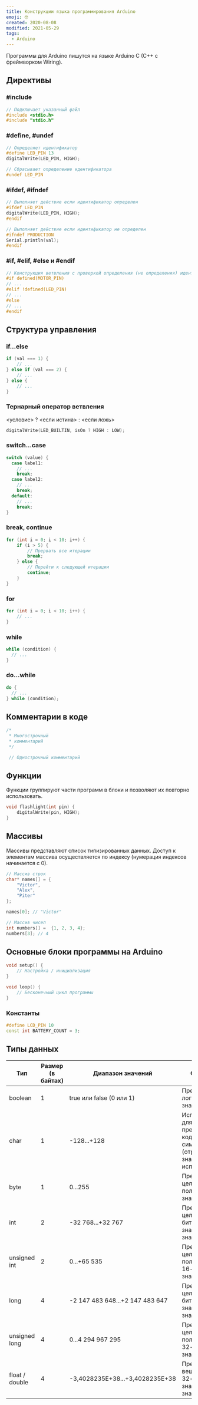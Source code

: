 ```yaml
---
title: Конструкции языка программирования Arduino
emoji: 🤓
created: 2020-08-08
modified: 2021-05-29
tags:
  - Arduino
---
```


Программы для Arduino пишутся на языке Arduino C (C++ с фреймворком Wiring).

## Директивы

### #include

```cpp
// Подключает указанный файл
#include <stdio.h>
#include "stdio.h"
```

### #define, #undef

```cpp
// Определяет идентификатор
#define LED_PIN 13
digitalWrite(LED_PIN, HIGH);

// Сбрасывает определение идентификатора
#undef LED_PIN
```

### #ifdef, #ifndef

```cpp
// Выполняет действие если идентификатор определен
#ifdef LED_PIN
digitalWrite(LED_PIN, HIGH);
#endif

// Выполняет действие если идентификатор не определен
#ifndef PRODUCTION
Serial.println(val);
#endif
```

### #if, #elif, #else и #endif

```cpp
// Конструкция ветвления с проверкой определения (не определения) идентификатора
#if defined(MOTOR_PIN)
// ...
#elif !defined(LED_PIN)
// ...
#else
// ...
#endif
```

## Структура управления

### if...else

```cpp
if (val === 1) {
    // ...
} else if (val === 2) {
    // ...
} else {
    // ...
}
```

### Тернарный оператор ветвления

<условие> ? <если истина> : <если ложь>

```cpp
digitalWrite(LED_BUILTIN, isOn ? HIGH : LOW);
```

### switch...case

```cpp
switch (value) {
  case label1:
    // ...
    break;
  case label2:
    // ...
    break;
  default:
    // ...
    break;
}
```

### break, continue

```cpp
for (int i = 0; i < 10; i++) {
    if (i > 5) {
        // Прервать все итерации
        break;
    } else {
        // Перейти к следующей итерации
        continue;
    }
}
```

### for

```cpp
for (int i = 0; i < 10; i++) {
    // ...
}
```

### while
```cpp
while (condition) {
  // ...
}
```
### do...while
```cpp
do {
  // ...
} while (condition);
```

## Комментарии в коде

```cpp
/*
 * Многострочный 
 * комментарий
 */

 // Однострочный комментарий
```

## Функции

Функции группируют части программ в блоки и позволяют их повторно использовать.

```cpp
void flashlight(int pin) {
    digitalWrite(pin, HIGH);
}
```

## Массивы

Массивы представляют список типизированных данных. Доступ к элементам массива осуществляется по индексу (нумерация индексов начинается с 0).

```cpp
// Массив строк
char* names[] = {
    "Victor",
    "Alex",
    "Piter"
};

names[0]; // "Victor"

// Массив чисел
int numbers[] =  {1, 2, 3, 4};
numbers[3]; // 4
```

## Основные блоки программы на Arduino
```cpp
void setup() {
    // Настройка / инициализация
}

void loop() {
    // Бесконечный цикл программы
}
```

### Константы

```cpp
#define LCD_PIN 10
const int BATTERY_COUNT = 3;
```

## Типы данных

| Тип | Размер (в байтах) | Диапазон значений | Описание |
|---|---|---|---|
| boolean | 1 | true или false (0 или 1) | Представляет логические значения |
| char | 1 | -128...+128 | Используется для представления кодов символов ASCII (отрицательные значения не используются) |
| byte | 1 | 0...255 | Представляет целое положительное значение |
| int | 2 | -32 768...+32 767 | Представляет целое 16-битное значение со знаком |
| unsigned int | 2 | 0...+65 535 | Представляет целое положительное 16-битное значение |
| long | 4 | -2 147 483 648...+2 147 483 647 | Представляет целое 32-битное значение со знаком |
| unsigned long | 4 | 0...4 294 967 295 | Представляет целое положительное 32-битное значение |
| float / double | 4 | -3,4028235E+38...+3,4028235E+38 | Представляет вещественное 32-битное значение со знаком |
